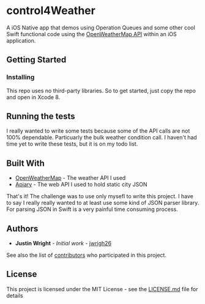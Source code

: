 # control4Weather

A iOS Native app that demos using Operation Queues and some other cool Swift functional code using the [OpenWeatherMap API](http://openweathermap.org/api) within an iOS application.

## Getting Started

### Installing

This repo uses no third-party libraries. So to get started, just copy the repo and open in Xcode 8.

## Running the tests

I really wanted to write some tests because some of the API calls are not 100% dependable. Particuarly the bulk weather condition call.
I haven't had time yet to write these tests, but it is on my todo list.

## Built With

* [OpenWeatherMap](http://openweathermap.org/api) - The weather API I used
* [Apiary](https://apiary.io/) - The web API I used to hold static city JSON

That's it! The challenge was to use only mysefl to write this project. I have to say I really really wanted to at least use some kind of JSON parser library. For parsing JSON in Swift is a very painful time consuming process.

## Authors

* **Justin Wright** - *Initial work* - [jwrigh26](https://github.com/jwrigh26)

See also the list of [contributors](https://github.com/jwrigh26/control4Weather/contributors) who participated in this project.

## License

This project is licensed under the MIT License - see the [LICENSE.md](LICENSE.md) file for details
